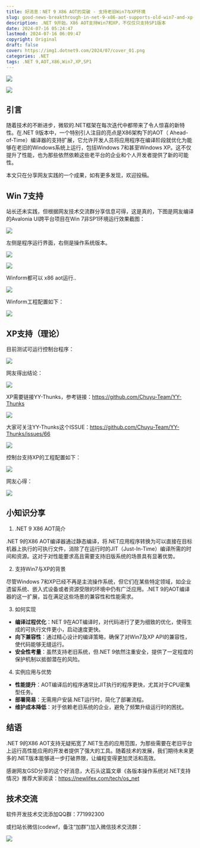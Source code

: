 ```yaml
---
title: 好消息：NET 9 X86 AOT的突破 - 支持老旧Win7与XP环境
slug: good-news-breakthrough-in-net-9-x86-aot-supports-old-win7-and-xp-environments
description: .NET 9开始，X86 AOT支持Win7和XP，不仅仅只支持SP1版本
date: 2024-07-16 05:24:47
lastmod: 2024-07-16 06:09:47
copyright: Original
draft: false
cover: https://img1.dotnet9.com/2024/07/cover_01.png
categories: .NET
tags: .NET 9,AOT,X86,Win7,XP,SP1
---
```


![](https://img1.dotnet9.com/2024/07/0701.png)

![](https://img1.dotnet9.com/2024/07/0709.png)

## 引言

随着技术的不断进步，微软的.NET框架在每次迭代中都带来了令人惊喜的新特性。在.NET 9版本中，一个特别引人注目的亮点是X86架构下的AOT（ Ahead-of-Time）编译器的支持扩展，它允许开发人员将应用程序在编译阶段就优化为能够在老旧的Windows系统上运行，包括Windows 7和甚至Windows XP。这不仅提升了性能，也为那些依然依赖这些老平台的企业和个人开发者提供了新的可能性。

本文只在分享网友实践的一个成果，如有更多发现，欢迎投稿。

## Win 7支持

站长还未实践，但根据网友技术交流群分享信息可得，这是真的，下图是网友编译的Avalonia UI跨平台项目在Win 7非SP1环境运行效果截图：

![](https://img1.dotnet9.com/2024/07/0702.png)

左侧是程序运行界面，右侧是操作系统版本。

![](https://img1.dotnet9.com/2024/07/0705.png)

![](https://img1.dotnet9.com/2024/07/0706.png)

Winform都可以 x86 aot运行..

![](https://img1.dotnet9.com/2024/07/0707.png)

Winform工程配置如下：

![](https://img1.dotnet9.com/2024/07/0710.png)

## XP支持（理论）

目前测试可运行控制台程序：

![](https://img1.dotnet9.com/2024/07/0703.png)

网友得出结论：

![](https://img1.dotnet9.com/2024/07/0711.png)

XP需要链接YY-Thunks，参考链接：https://github.com/Chuyu-Team/YY-Thunks

![](https://img1.dotnet9.com/2024/07/0704.png)

大家可关注YY-Thunks这个ISSUE：https://github.com/Chuyu-Team/YY-Thunks/issues/66

![](https://img1.dotnet9.com/2024/07/0708.png)



控制台支持XP的工程配置如下：

![](https://img1.dotnet9.com/2024/07/0712.jpg)

网友心得：

![](https://img1.dotnet9.com/2024/07/0713.png)

## 小知识分享

1. .NET 9 X86 AOT简介

.NET 9的X86 AOT编译器通过静态编译，将.NET应用程序转换为可以直接在目标机器上执行的可执行文件，消除了在运行时的JIT（Just-In-Time）编译所需的时间和资源。这对于对性能要求高且需要支持旧版系统的场景具有显著优势。

2. 支持Win7与XP的背景

尽管Windows 7和XP已经不再是主流操作系统，但它们在某些特定领域，如企业遗留系统、嵌入式设备或者资源受限的环境中仍有广泛应用。.NET 9的AOT编译器的这一扩展，旨在满足这些场景的兼容性和性能需求。

3. 如何实现

- **编译过程优化**：NET 9在AOT编译时，对代码进行了更为细致的优化，使得生成的可执行文件更小，启动速度更快。
- **向下兼容性**：通过精心设计的编译策略，确保了对Win7及XP API的兼容性，使代码能够无缝运行。
- **安全性考量**：虽然支持老旧系统，但.NET 9依然注重安全，提供了一定程度的保护机制以抵御潜在的风险。

4. 实例应用与优势

- **性能提升**：AOT编译后的程序通常比JIT执行的程序更快，尤其对于CPU密集型任务。
- **部署简易**：无需用户安装.NET运行时，简化了部署流程。
- **维护成本降低**：对于依赖老旧系统的企业，避免了频繁升级运行时的困扰。

## 结语

.NET 9的X86 AOT支持无疑拓宽了.NET生态的应用范围，为那些需要在老旧平台上运行高性能应用的开发者提供了强大的工具。随着技术的发展，我们期待未来更多的.NET版本能够进一步打破界限，让编程变得更加灵活和高效。

感谢网友GSD分享的这个好消息，大石头这篇文章《各版本操作系统对.NET支持情况》推荐大家阅读：https://newlifex.com/tech/os_net

## 技术交流

软件开发技术交流添加QQ群：771992300

或扫站长微信(codewf，备注“加群”)加入微信技术交流群：

![](https://img1.dotnet9.com/site/wechatowner.jpg)
